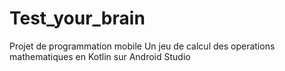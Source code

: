 # Test_your_brain
Projet de programmation mobile 
Un jeu de calcul des operations mathematiques en Kotlin sur Android Studio
